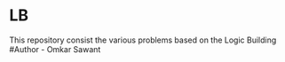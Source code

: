 # LB
This repository consist the various problems based on the Logic Building 
#Author - Omkar Sawant
